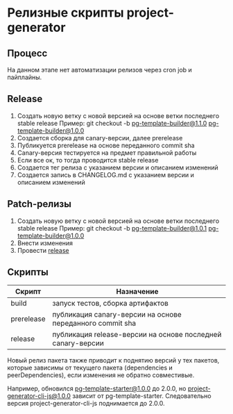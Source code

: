 # Релизные скрипты project-generator

## Процесс

На данном этапе нет автоматизации релизов через cron job и пайплайны.

## Release

1. Создать новую ветку с новой версией на основе ветки последнего stable release
   Пример: git checkout -b pg-template-builder@1.1.0 pg-template-builder@1.0.0
2. Создается сборка для canary-версии, далее prerelease
3. Публикуется prerelease на основе переданного commit sha
4. Canary-версия тестируется на предмет правильной работы
5. Если все ок, то тогда проводится stable release
6. Создается тег релиза с указанием версии и описанием изменений
7. Создается запись в CHANGELOG.md с указанием версии и описанием изменений

## Patch-релизы

1. Создать новую ветку с новой версией на основе ветки последнего stable release
   Пример: git checkout -b pg-template-builder@1.0.1 pg-template-builder@1.0.0
2. Внести изменения
3. Провести [release](#Release)

## Скрипты

| Скрипт      | Назначение |
| ------------- | ------------- |
| build       | запуск тестов, сборка артифактов  |
| prerelease  | публикация canary-версии на основе переданного commit sha  |
| release     | публикация release-версии на основе последней canary-версии  |

Новый релиз пакета также приводит к поднятию версий у тех пакетов, которые зависимы от
текущего пакета (dependencies и peerDependencies), если изменения не обратно совместивые.

Например, обновился pg-template-starter@1.0.0 до 2.0.0, но project-generator-cli-js@1.0.0 зависит от pg-template-starter.
Следовательно версия project-generator-cli-js поднимается до 2.0.0.